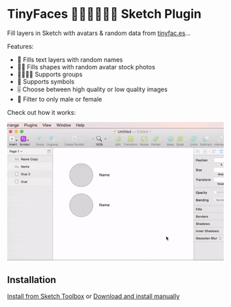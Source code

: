 # TinyFaces 👦🏼👨🏾👩🏻 Sketch Plugin

Fill layers in Sketch with avatars & random data from [tinyfac.es](https://tinyfac.es/)...

Features:
- 📒 Fills text layers with random names
- 👦🏼 Fills shapes with random avatar stock photos
- 👨‍👩‍👧‍👦 Supports groups
- 💟 Supports symbols
- 🎚 Choose between high quality or low quality images
- 💑 Filter to only male or female

Check out how it works:

![Screengrab](/images/action.gif?raw=true)

## Installation

[Install from Sketch Toolbox](http://sketchtoolbox.com/) or [Download and install manually](https://github.com/maximedegreve/TinyFaces-Sketch-Plugin/archive/master.zip)

